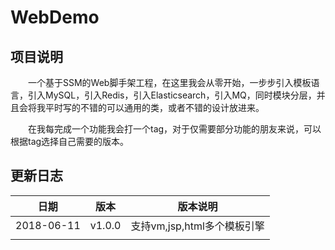 # WebDemo

## 项目说明

&emsp;&emsp;一个基于SSM的Web脚手架工程，在这里我会从零开始，一步步引入模板语言，引入MySQL，引入Redis，引入Elasticsearch，引入MQ，同时模块分层，并且会将我平时写的不错的可以通用的类，或者不错的设计放进来。

&emsp;&emsp;在我每完成一个功能我会打一个tag，对于仅需要部分功能的朋友来说，可以根据tag选择自己需要的版本。

## 更新日志


| 日期       | 版本   | 版本说明                    |
| ---------- | ------ | --------------------------- |
| 2018-06-11 | v1.0.0 | 支持vm,jsp,html多个模板引擎 |
|            |        |                             |